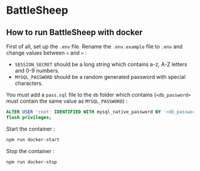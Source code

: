 # BattleSheep

## How to run BattleSheep with docker

First of all, set up the `.env` file. Rename the `.env.example` file to `.env` and change values between `<` and `>` :

* `SESSION_SECRET` should be a long string which contains a-z, A-Z letters and 0-9 numbers.
* `MYSQL_PASSWORD` should be a random generated password with special characters.

You must add a `pass.sql` file to the `db` folder which contains (`<db_password>` must contain the same value as `MYSQL_PASSWORD`) :
```sql
ALTER USER 'root' IDENTIFIED WITH mysql_native_password BY '<db_password>'; 
flush privileges;
```

Start the container :
```bash
npm run docker-start
```

Stop the container :
```bash
npm run docker-stop
```
